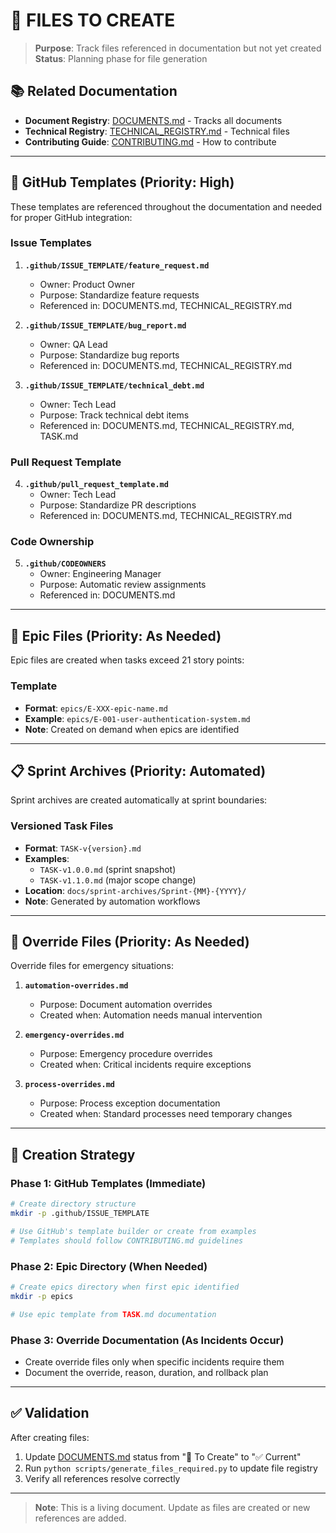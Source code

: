 # 📝 FILES TO CREATE

> **Purpose**: Track files referenced in documentation but not yet created
> **Status**: Planning phase for file generation

## 📚 Related Documentation
- **Document Registry**: [DOCUMENTS.md](./planning/DOCUMENTS.md) - Tracks all documents
- **Technical Registry**: [TECHNICAL_REGISTRY.md](./planning/TECHNICAL_REGISTRY.md) - Technical files
- **Contributing Guide**: [CONTRIBUTING.md](./CONTRIBUTING.md) - How to contribute

---

## 🎯 GitHub Templates (Priority: High)

These templates are referenced throughout the documentation and needed for proper GitHub integration:

### Issue Templates
1. **`.github/ISSUE_TEMPLATE/feature_request.md`**
   - Owner: Product Owner
   - Purpose: Standardize feature requests
   - Referenced in: DOCUMENTS.md, TECHNICAL_REGISTRY.md

2. **`.github/ISSUE_TEMPLATE/bug_report.md`**
   - Owner: QA Lead
   - Purpose: Standardize bug reports
   - Referenced in: DOCUMENTS.md, TECHNICAL_REGISTRY.md

3. **`.github/ISSUE_TEMPLATE/technical_debt.md`**
   - Owner: Tech Lead
   - Purpose: Track technical debt items
   - Referenced in: DOCUMENTS.md, TECHNICAL_REGISTRY.md, TASK.md

### Pull Request Template
4. **`.github/pull_request_template.md`**
   - Owner: Tech Lead
   - Purpose: Standardize PR descriptions
   - Referenced in: DOCUMENTS.md, TECHNICAL_REGISTRY.md

### Code Ownership
5. **`.github/CODEOWNERS`**
   - Owner: Engineering Manager
   - Purpose: Automatic review assignments
   - Referenced in: DOCUMENTS.md

---

## 📂 Epic Files (Priority: As Needed)

Epic files are created when tasks exceed 21 story points:

### Template
- **Format**: `epics/E-XXX-epic-name.md`
- **Example**: `epics/E-001-user-authentication-system.md`
- **Note**: Created on demand when epics are identified

---

## 📋 Sprint Archives (Priority: Automated)

Sprint archives are created automatically at sprint boundaries:

### Versioned Task Files
- **Format**: `TASK-v{version}.md`
- **Examples**: 
  - `TASK-v1.0.0.md` (sprint snapshot)
  - `TASK-v1.1.0.md` (major scope change)
- **Location**: `docs/sprint-archives/Sprint-{MM}-{YYYY}/`
- **Note**: Generated by automation workflows

---

## 🔧 Override Files (Priority: As Needed)

Override files for emergency situations:

1. **`automation-overrides.md`**
   - Purpose: Document automation overrides
   - Created when: Automation needs manual intervention

2. **`emergency-overrides.md`**
   - Purpose: Emergency procedure overrides
   - Created when: Critical incidents require exceptions

3. **`process-overrides.md`**
   - Purpose: Process exception documentation
   - Created when: Standard processes need temporary changes

---

## 🚀 Creation Strategy

### Phase 1: GitHub Templates (Immediate)
```bash
# Create directory structure
mkdir -p .github/ISSUE_TEMPLATE

# Use GitHub's template builder or create from examples
# Templates should follow CONTRIBUTING.md guidelines
```

### Phase 2: Epic Directory (When Needed)
```bash
# Create epics directory when first epic identified
mkdir -p epics

# Use epic template from TASK.md documentation
```

### Phase 3: Override Documentation (As Incidents Occur)
- Create override files only when specific incidents require them
- Document the override, reason, duration, and rollback plan

---

## ✅ Validation

After creating files:
1. Update [DOCUMENTS.md](./planning/DOCUMENTS.md) status from "📝 To Create" to "✅ Current"
2. Run `python scripts/generate_files_required.py` to update file registry
3. Verify all references resolve correctly

---

> **Note**: This is a living document. Update as files are created or new references are added.